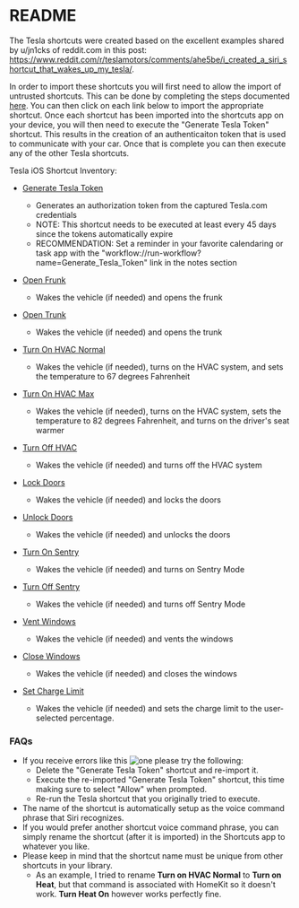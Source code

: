 README
=========

The Tesla shortcuts were created based on the excellent examples shared by u/jn1cks of reddit.com in this post: https://www.reddit.com/r/teslamotors/comments/ahe5be/i_created_a_siri_shortcut_that_wakes_up_my_tesla/. 

In order to import these shortcuts you will first need to allow the import of untrusted shortcuts. This can be done by completing the steps documented [here](https://9to5mac.com/2019/08/14/allow-untrusted-shortcuts-ios-13/). You can then click on each link below to import the appropriate shortcut. Once each shortcut has been imported into the shortcuts app on your device, you will then need to execute the "Generate Tesla Token" shortcut. This results in the creation of an authenticaiton token that is used to communicate with your car. Once that is complete you can then execute any of the other Tesla shortcuts.

Tesla iOS Shortcut Inventory:

* [Generate Tesla Token](https://www.icloud.com/shortcuts/4851b9fd86444233b9dd91d92c6e1a58)
  * Generates an authorization token from the captured Tesla.com credentials
  * NOTE: This shortcut needs to be executed at least every 45 days since the tokens automatically expire
  * RECOMMENDATION: Set a reminder in your favorite calendaring or task app with the "workflow://run-workflow?name=Generate_Tesla_Token" link in the notes section

* [Open Frunk](https://www.icloud.com/shortcuts/009616fb076841aaa869819bac74e885)
  * Wakes the vehicle (if needed) and opens the frunk

* [Open Trunk](https://www.icloud.com/shortcuts/4c0d15f394624be9ab8fe291244c099c)
  * Wakes the vehicle (if needed) and opens the trunk

* [Turn On HVAC Normal](https://www.icloud.com/shortcuts/0da8c0e16545408cb6d4ab970c0b5f68)
  * Wakes the vehicle (if needed), turns on the HVAC system, and sets the temperature to 67 degrees Fahrenheit

* [Turn On HVAC Max](https://www.icloud.com/shortcuts/0e08a926e42f4b53a84386f34a70e8c7)
  * Wakes the vehicle (if needed), turns on the HVAC system, sets the temperature to 82 degrees Fahrenheit, and turns on the driver's seat warmer

* [Turn Off HVAC](https://www.icloud.com/shortcuts/85a4db8b1b3d417cb5db5bef9d8bc331)
  * Wakes the vehicle (if needed) and turns off the HVAC system

* [Lock Doors](https://www.icloud.com/shortcuts/da6e4ae667514cb3b6a79acfc86e5826)
  * Wakes the vehicle (if needed) and locks the doors

* [Unlock Doors](https://www.icloud.com/shortcuts/360e7c9d93b747aa8918127388a15860)
  * Wakes the vehicle (if needed) and unlocks the doors

* [Turn On Sentry](https://www.icloud.com/shortcuts/a349d906e8ba420d96e72ef9c0584565)
  * Wakes the vehicle (if needed) and turns on Sentry Mode

* [Turn Off Sentry](https://www.icloud.com/shortcuts/32a1eebdf9504206ac07367a34ffd67c)
  * Wakes the vehicle (if needed) and turns off Sentry Mode

* [Vent Windows](https://www.icloud.com/shortcuts/ed35c375224a4717a5353fb878698dda)
  * Wakes the vehicle (if needed) and vents the windows

* [Close Windows](https://www.icloud.com/shortcuts/8a6af10e8b484d41a68eea2f2ccf50eb)
  * Wakes the vehicle (if needed) and closes the windows

* [Set Charge Limit](https://www.icloud.com/shortcuts/e610de39c9884324802f0fd895248238)
  * Wakes the vehicle (if needed) and sets the charge limit to the user-selected percentage.
  
### FAQs

* If you receive errors like this ![one](https://pbs.twimg.com/media/EHQXnncXYAEvPbZ?format=jpg&name=medium) please try the following:
  * Delete the "Generate Tesla Token" shortcut and re-import it.
  * Execute the re-imported "Generate Tesla Token" shortcut, this time making sure to select "Allow" when prompted.
  * Re-run the Tesla shortcut that you originally tried to execute.
* The name of the shortcut is automatically setup as the voice command phrase that Siri recognizes. 
* If you would prefer another shortcut voice command phrase, you can simply rename the shortcut (after it is imported) in the Shortcuts app to whatever you like. 
* Please keep in mind that the shortcut name must be unique from other shortcuts in your library.
  * As an example, I tried to rename **Turn on HVAC Normal** to **Turn on Heat**, but that command is associated with HomeKit so it doesn't work. **Turn Heat On** however works perfectly fine.

